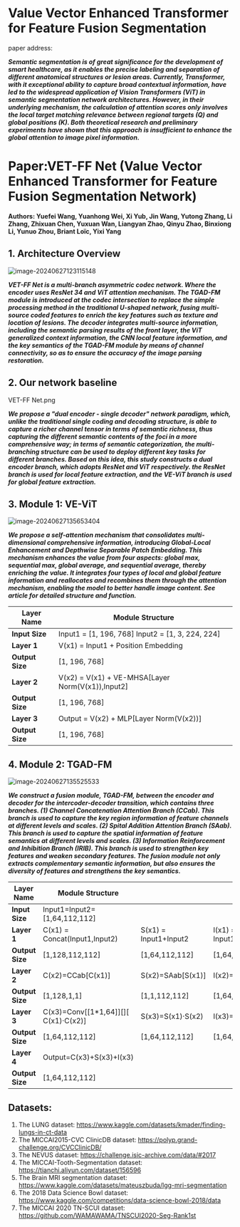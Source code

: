 # Value Vector Enhanced Transformer for Feature Fusion Segmentation

paper address: 

***Semantic segmentation is of great significance for the development of smart healthcare, as it enables the precise labeling and separation of different anatomical structures or lesion areas. Currently, Transformer, with it exceptional ability to capture broad contextual information, have led to the widespread application of Vision Transformers (ViT) in semantic segmentation network architectures. However, in their underlying mechanism, the calculation of attention scores only involves the local target matching relevance between regional targets (Q) and global positions (K). Both theoretical research and preliminary experiments have shown that this approach is insufficient to enhance the global attention to image pixel information.***

# Paper:VET-FF Net (Value Vector Enhanced Transformer for Feature Fusion Segmentation Network)

**Authors: Yuefei Wang, Yuanhong Wei, Xi Yub, Jin Wang, Yutong Zhang, Li Zhang, Zhixuan Chen, Yuxuan Wan, Liangyan Zhao, Qinyu Zhao, Binxiong Li, Yunuo Zhou, Briant Loïc, Yixi Yang**

## 1. Architecture Overview

![image-20240627123115148](D:%5CTypora%5Cmd%5Cimage-20240627123115148.png)

***VET-FF Net is a multi-branch asymmetric codec network. Where the encoder uses ResNet 34 and ViT attention mechanism. The TGAD-FM module is introduced at the codec intersection to replace the simple processing method in the traditional U-shaped network, fusing multi-source coded features to enrich the key features such as texture and location of lesions. The decoder integrates multi-source information, including the semantic parsing results of the front layer, the ViT generalized context information, the CNN local feature information, and the key semantics of the TGAD-FM module by means of channel connectivity, so as to ensure the accuracy of the image parsing restoration.***

## 2. Our network baseline

VET-FF Net.png

***We propose a "dual encoder - single decoder" network paradigm, which, unlike the traditional single coding and decoding structure, is able to capture a richer channel tensor in terms of semantic richness, thus capturing the different semantic contents of the foci in a more comprehensive way; in terms of semantic categorization, the multi-branching structure can be used to deploy different key tasks for different branches. Based on this idea, this study constructs a dual encoder branch, which adopts ResNet and ViT respectively. the ResNet branch is used for local feature extraction, and the VE-ViT branch is used for global feature extraction.***

## 3. Module 1: VE-ViT

![image-20240627135653404](D:/Typora/md/image-20240627135653404.png)

***We propose a self-attention mechanism that consolidates multi-dimensional comprehensive information, introducing Global-Local Enhancement and Depthwise Separable Patch Embedding. This mechanism enhances the value from four aspects: global max, sequential max, global average, and sequential average, thereby enriching the value. It integrates four types of local and global feature information and reallocates and recombines them through the attention mechanism, enabling the model to better handle image content. See article for detailed structure and function.***

| **Layer  Name**  | **Module  Structure**                               |
| ---------------- | --------------------------------------------------- |
| **Input  Size**  | Input1  = [1, 196, 768] Input2 = [1, 3, 224, 224]   |
| **Layer 1**      | V(x1)  = Input1 + Position Embedding                |
| **Output  Size** | [1,  196, 768]                                      |
| **Layer 2**      | V(x2)  = V(x1) + VE-MHSA[Layer  Norm(V(x1)),Input2] |
| **Output  Size** | [1,  196, 768]                                      |
| **Layer 3**      | Output  = V(x2) + MLP[Layer  Norm(V(x2))]           |
| **Output  Size** | [1,  196, 768]                                      |

## 4. Module 2: TGAD-FM

![image-20240627135525533](D:/Typora/md/image-20240627135525533.png)

***We construct a fusion module, TGAD-FM, between the encoder and decoder for the intercoder-decoder transition, which contains three branches. (1) Channel Concatenation Attention Branch (CCab). This branch is used to capture the key region information of feature channels at different levels and scales. (2) Spital Addition Attention Branch (SAab). This branch is used to capture the spatial information of feature semantics at different levels and scales. (3) Information Reinforcement and Inhibition Branch (IRIB). This branch is used to strengthen key features and weaken secondary features. The fusion module not only extracts complementary semantic information, but also ensures the diversity of features and strengthens the key semantics.***

| **Layer  Name**  | **Module  Structure**                |                       |                       |
| ---------------- | ------------------------------------ | --------------------- | --------------------- |
| **Input  Size**  | Input1=Input2=[1,64,112,112]         |                       |                       |
| **Layer  1**     | C(x1) = Concat(Input1,Input2)        | S(x1) = Input1+Input2 | I(x1) = Input1·Input2 |
| **Output  Size** | [1,128,112,112]                      | [1,64,112,112]        | [1,64,112,112]        |
| **Layer  2**     | C(x2)=CCab[C(x1)]                    | S(x2)=SAab[S(x1)]     | I(x2)=IRIB[I(x1)]     |
| **Output  Size** | [1,128,1,1]                          | [1,1,112,112]         | [1,64,112,112]        |
| **Layer  3**     | C(x3)=Conv[[1*1,64]][][ C(x1)·C(x2)] | S(x3)=S(x1)·S(x2)     | I(x3)=I(x1)·I(x2)     |
| **Output  Size** | [1,64,112,112]                       | [1,64,112,112]        | [1,64,112,112]        |
| **Layer 4**      | Output=C(x3)+S(x3)+I(x3)             |                       |                       |
| **Output  Size** | [1,64,112,112]                       |                       |                       |

## Datasets:

1. The LUNG dataset: https://www.kaggle.com/datasets/kmader/finding-lungs-in-ct-data
2. The MICCAI2015-CVC ClinicDB dataset: https://polyp.grand-challenge.org/CVCClinicDB/
3. The NEVUS dataset: https://challenge.isic-archive.com/data/#2017
4. The MICCAI-Tooth-Segmentation dataset: https://tianchi.aliyun.com/dataset/156596
5. The Brain MRI segmentation dataset: https://www.kaggle.com/datasets/mateuszbuda/lgg-mri-segmentation
6. The 2018 Data Science Bowl dataset: https://www.kaggle.com/competitions/data-science-bowl-2018/data
7. The MICCAI 2020 TN-SCUI dataset: https://github.com/WAMAWAMA/TNSCUI2020-Seg-Rank1st
